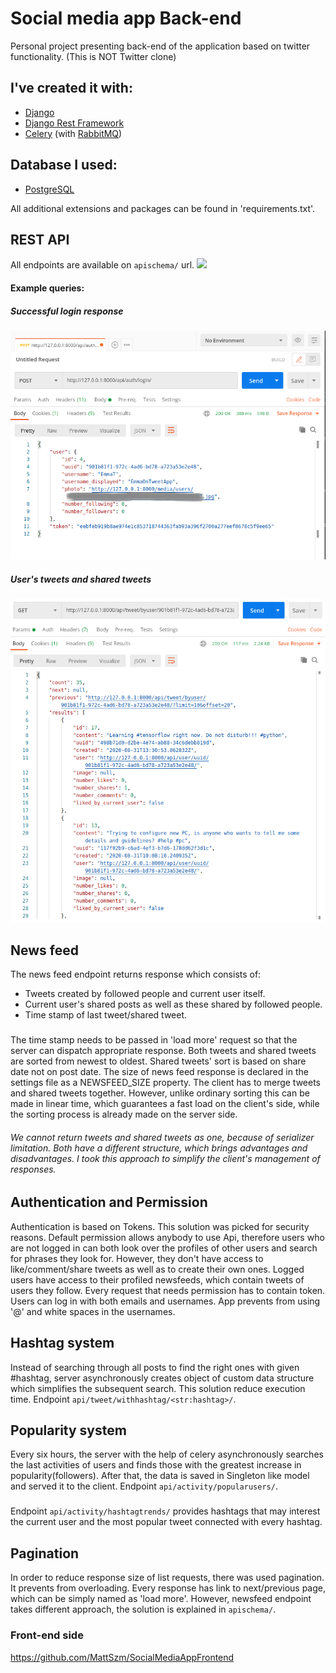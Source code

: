 # Social media app Back-end 
Personal project presenting back-end of the application based on twitter functionality. 
(This is NOT Twitter clone)
##  I've created it with:
 * [Django][djangolink]
 * [Django Rest Framework][restframeworklink]
 * [Celery][celerylink] (with [RabbitMQ][rabbitmqlink])
 
 ## Database I used:
 * [PostgreSQL][postgreslink]
 
 All additional extensions and packages can be found in 'requirements.txt'.
 
 ## REST API
 All endpoints are available on `apischema/` url.
 ![](media-readMe/api_schema.gif)
 
 #### Example queries:
 ##### Successful login response
 ![](media-readMe/login_success.png)
 
 ##### User's tweets and shared tweets
 ![](media-readMe/user_tweets.png)
  
  ## News feed
  The news feed endpoint returns response which consists of:
  * Tweets created by followed people and current user itself.
  * Current user's shared posts as well as these shared by followed people.
  * Time stamp of last tweet/shared tweet.
  ###
  The time stamp needs to be passed in 'load more' request so that the server can 
  dispatch appropriate response. Both tweets and shared tweets are sorted from newest to oldest.
  Shared tweets' sort is based on share date not on post date.
  The size of news feed response is declared in the settings file as a NEWSFEED_SIZE property.
  The client has to merge tweets and shared tweets together. However, 
  unlike ordinary sorting this can be made in linear time, which guarantees a fast load 
  on the client's side, while the sorting process is already made on the server side.
  ###### We cannot return tweets and shared tweets as one, because of serializer limitation. Both have a different structure, which brings advantages and disadvantages. I took this approach to simplify the client's management of responses.
 
   
  
  ## Authentication and Permission
  Authentication is based on Tokens.
  This solution was picked for security reasons.
  Default permission allows anybody to use Api, therefore
  users who are not logged in can both look over the 
  profiles of other users and search for phrases they look for.
  However, they don't have access to like/comment/share tweets 
  as well as to create their own ones.
  Logged users have access to their profiled newsfeeds, 
  which contain tweets of users they follow.
  Every request that needs permission has to contain token.
  Users can log in with both emails and usernames.
  App prevents from using '@' and white spaces in the usernames.
  
  ## Hashtag system
  Instead of searching through all posts to find the right ones with given #hashtag,
  server asynchronously creates object of custom data structure 
  which simplifies the subsequent search.
  This solution reduce execution time.
  Endpoint `api/tweet/withhashtag/<str:hashtag>/`.
  
  ## Popularity system
  Every six hours, the server with the help of celery asynchronously searches 
  the last activities of users and 
  finds those with the greatest increase in popularity(followers).
  After that, the data is saved in Singleton like model and 
  served it to the client.
  Endpoint `api/activity/popularusers/`.
  ###
  Endpoint `api/activity/hashtagtrends/` provides hashtags that may interest 
  the current user and the most popular tweet connected with every hashtag.
 
  ## Pagination
  In order to reduce response size of list requests, there was used pagination. 
  It prevents from overloading.
  Every response has link to next/previous page, which can be simply named as
  'load more'. 
  However, newsfeed endpoint takes different approach, the solution is 
  explained in `apischema/`.  
  
  ### Front-end side
  https://github.com/MattSzm/SocialMediaAppFrontend


 [restframeworklink]:https://www.django-rest-framework.org/
 [djangolink]:https://www.djangoproject.com/
 [celerylink]:https://docs.celeryproject.org/en/stable/
 [postgreslink]:https://www.postgresql.org/
 [rabbitmqlink]:https://www.rabbitmq.com/